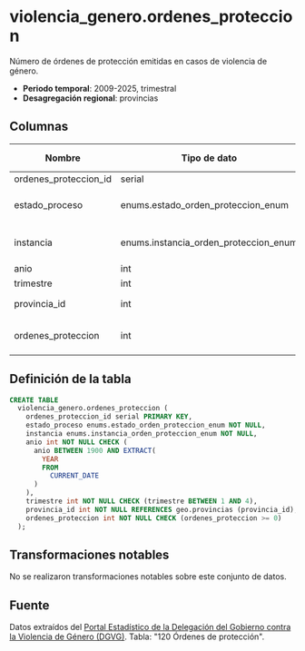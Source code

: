 # violencia_genero.ordenes_proteccion

Número de órdenes de protección emitidas en casos de violencia de género.

- **Periodo temporal**: 2009-2025, trimestral
- **Desagregación regional**: provincias

## Columnas

| Nombre | Tipo de dato | Es Nullable | Descripción |
| --- | --- | --- | --- |
| ordenes_proteccion_id | serial | NO | primary key |
| estado_proceso | enums.estado_orden_proteccion_enum | NO | estado del proceso judicial |
| instancia | enums.instancia_orden_proteccion_enum | NO | quién solicitó la orden de protección |
| anio | int | NO | año |
| trimestre | int | NO | trimestre |
| provincia_id | int | NO | referencia a geo.provincias |
| ordenes_proteccion | int | NO | número de órdenes de protección |

## Definición de la tabla

```sql
CREATE TABLE
  violencia_genero.ordenes_proteccion (
    ordenes_proteccion_id serial PRIMARY KEY,
    estado_proceso enums.estado_orden_proteccion_enum NOT NULL,
    instancia enums.instancia_orden_proteccion_enum NOT NULL,
    anio int NOT NULL CHECK (
      anio BETWEEN 1900 AND EXTRACT(
        YEAR
        FROM
          CURRENT_DATE
      )
    ),
    trimestre int NOT NULL CHECK (trimestre BETWEEN 1 AND 4),
    provincia_id int NOT NULL REFERENCES geo.provincias (provincia_id),
    ordenes_proteccion int NOT NULL CHECK (ordenes_proteccion >= 0)
  );
```

## Transformaciones notables
No se realizaron transformaciones notables sobre este conjunto de datos.

## Fuente
Datos extraídos del <a href="https://estadisticasviolenciagenero.igualdad.gob.es/" target="_blank">Portal Estadístico de la Delegación del Gobierno contra la Violencia de Género (DGVG)</a>. Tabla: "120 Órdenes de protección".

